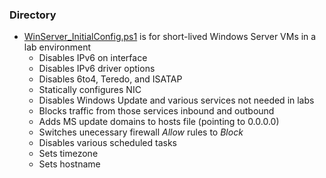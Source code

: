 ### Directory

- [WinServer_InitialConfig.ps1](https://github.com/tachyon-technical/PowerShell-Scripts/blob/main/WinServer_InitialConfig.ps1) is for short-lived Windows Server VMs in a lab environment
  - Disables IPv6 on interface
  - Disables IPv6 driver options
  - Disables 6to4, Teredo, and ISATAP
  - Statically configures NIC
  - Disables Windows Update and various services not needed in labs
  - Blocks traffic from those services inbound and outbound
  - Adds MS update domains to hosts file (pointing to 0.0.0.0)
  - Switches unecessary firewall _Allow_ rules to _Block_
  - Disables various scheduled tasks
  - Sets timezone
  - Sets hostname
